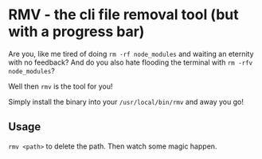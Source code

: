 # RMV - the cli file removal tool (but with a progress bar)

Are you, like me tired of doing `rm -rf node_modules` and waiting an eternity with no feedback?
And do you also hate flooding the terminal with `rm -rfv node_modules`?

Well then `rmv` is the tool for you!

Simply install the binary into your `/usr/local/bin/rmv` and away you go!

## Usage

`rmv <path>` to delete the path. Then watch some magic happen.
